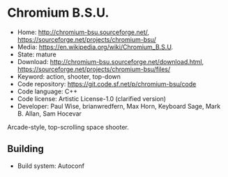 # Chromium B.S.U.

- Home: http://chromium-bsu.sourceforge.net/, https://sourceforge.net/projects/chromium-bsu/
- Media: https://en.wikipedia.org/wiki/Chromium_B.S.U.
- State: mature
- Download: http://chromium-bsu.sourceforge.net/download.html, https://sourceforge.net/projects/chromium-bsu/files/
- Keyword: action, shooter, top-down
- Code repository: https://git.code.sf.net/p/chromium-bsu/code
- Code language: C++
- Code license: Artistic License-1.0 (clarified version)
- Developer: Paul Wise, brianwredfern, Max Horn, Keyboard Sage, Mark B. Allan, Sam Hocevar

Arcade-style, top-scrolling space shooter.

## Building

- Build system: Autoconf

